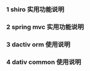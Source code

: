 
### 1 shiro 实用功能说明 ###

### 2 spring mvc 实用功能说明 ###

### 3 dactiv orm 使用说明 ###

### 4 dativ common 使用说明 ###